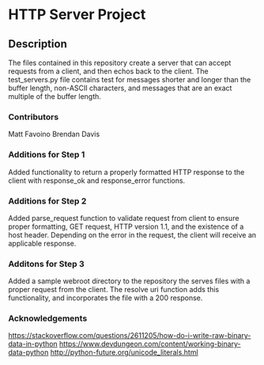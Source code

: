 # HTTP Server Project

## Description

The files contained in this repository create a server that can accept requests from a client, and then echos back to the client. The test_servers.py file contains test for messages shorter and longer than the buffer length, non-ASCII characters, and messages that are an exact multiple of the buffer length.

### Contributors
Matt Favoino
Brendan Davis

### Additions for Step 1

Added functionality to return a properly formatted HTTP response to the client with response_ok and response_error functions.

### Additions for Step 2

Added parse_request function to validate request from client to ensure proper formatting, GET request, HTTP version 1.1, and the existence of a host header. Depending on the error in the request, the client will receive an applicable response.

### Additons for Step 3

Added a sample webroot directory to the repository the serves files with a proper request from the client. The resolve uri function adds this functionality, and incorporates the file with a 200 response.

### Acknowledgements
https://stackoverflow.com/questions/2611205/how-do-i-write-raw-binary-data-in-python
https://www.devdungeon.com/content/working-binary-data-python
http://python-future.org/unicode_literals.html
